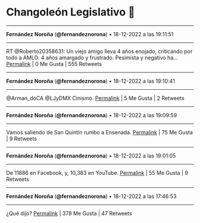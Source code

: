 # Changoleón Legislativo 🙈
*****
**Fernández Noroña** (**@fernandeznorona**) • 18-12-2022 a las 19:11:51
*****
RT @Roberto20358631: Un viejo amigo lleva 4 años enojado, criticando por todo a AMLO. 4 años amargado y frustrado. Pesimista y negativo ha…
[Permalink](https://twitter.com/fernandeznorona/status/1604675851257122816) | 0 Me Gusta | 555 Retweets
*****
**Fernández Noroña** (**@fernandeznorona**) • 18-12-2022 a las 19:10:41
*****
@Arman_doCA @LJyDMX Cinismo.
[Permalink](https://twitter.com/fernandeznorona/status/1604675560751316992) | 5 Me Gusta | 2 Retweets
*****
**Fernández Noroña** (**@fernandeznorona**) • 18-12-2022 a las 19:09:59
*****
Vamos saliendo de San Quintín rumbo a Ensenada.
[Permalink](https://twitter.com/fernandeznorona/status/1604675382665322498) | 75 Me Gusta | 9 Retweets
*****
**Fernández Noroña** (**@fernandeznorona**) • 18-12-2022 a las 19:01:05
*****
De 11886 en Facebook, y, 10,383 en YouTube.
[Permalink](https://twitter.com/fernandeznorona/status/1604673145683574784) | 55 Me Gusta | 9 Retweets
*****
**Fernández Noroña** (**@fernandeznorona**) • 18-12-2022 a las 17:46:53
*****
¿Qué dijo?
[Permalink](https://twitter.com/fernandeznorona/status/1604654469584547840) | 378 Me Gusta | 47 Retweets